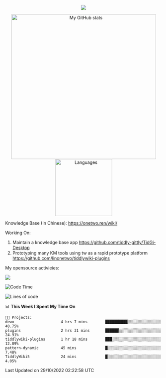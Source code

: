 <a href="https://github.com/linonetwo">
    <p align="center">
        <img src="https://github-profile-trophy.vercel.app/?username=linonetwo&column=7&theme=onedark"/>
    </p>
</a>
<a align="center" href="https://github.com/linonetwo">
  <p align="center">
    <img src="https://github-readme-stats.vercel.app/api?username=linonetwo&show_icons=true&count_private=true" alt="My GitHub stats" width="465"/>
    <img src="https://github-readme-stats.vercel.app/api/top-langs/?username=linonetwo&layout=compact&langs_count=10" alt="Languages" height="183">
  </p>
</a>

Knowledge Base (In Chinese): https://onetwo.ren/wiki/

Working On: 

1. Maintain a knowledge base app https://github.com/tiddly-gittly/TidGi-Desktop
1. Prototyping many KM tools using tw as a rapid prototype platform https://github.com/linonetwo/tiddlywiki-plugins

My opensource activieies:

![](https://visitor-badge.glitch.me/badge?page_id=linonetwo.linonetwo)

<!--START_SECTION:waka-->
![Code Time](http://img.shields.io/badge/Code%20Time-1%2C217%20hrs%2057%20mins-blue)

![Lines of code](https://img.shields.io/badge/From%20Hello%20World%20I%27ve%20Written-2%20Million%20lines%20of%20code-blue)

📊 **This Week I Spent My Time On** 

```text
🐱‍💻 Projects: 
dewo                     4 hrs 7 mins        ██████████░░░░░░░░░░░░░░░   40.75% 
plugins                  2 hrs 31 mins       ██████░░░░░░░░░░░░░░░░░░░   24.91% 
tiddlywiki-plugins       1 hr 18 mins        ███░░░░░░░░░░░░░░░░░░░░░░   12.89% 
pattern-dynamic          45 mins             █░░░░░░░░░░░░░░░░░░░░░░░░   7.48% 
TiddlyWiki5              24 mins             █░░░░░░░░░░░░░░░░░░░░░░░░   4.05%

```


 Last Updated on 29/10/2022 02:22:58 UTC
<!--END_SECTION:waka-->
